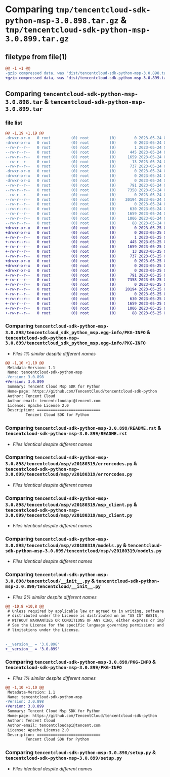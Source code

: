 # Comparing `tmp/tencentcloud-sdk-python-msp-3.0.898.tar.gz` & `tmp/tencentcloud-sdk-python-msp-3.0.899.tar.gz`

## filetype from file(1)

```diff
@@ -1 +1 @@
-gzip compressed data, was "dist/tencentcloud-sdk-python-msp-3.0.898.tar", last modified: Wed May 24 02:02:26 2023, max compression
+gzip compressed data, was "dist/tencentcloud-sdk-python-msp-3.0.899.tar", last modified: Thu May 25 00:32:14 2023, max compression
```

## Comparing `tencentcloud-sdk-python-msp-3.0.898.tar` & `tencentcloud-sdk-python-msp-3.0.899.tar`

### file list

```diff
@@ -1,19 +1,19 @@
-drwxr-xr-x   0 root         (0) root         (0)        0 2023-05-24 02:02:26.000000 tencentcloud-sdk-python-msp-3.0.898/
-drwxr-xr-x   0 root         (0) root         (0)        0 2023-05-24 02:02:26.000000 tencentcloud-sdk-python-msp-3.0.898/tencentcloud_sdk_python_msp.egg-info/
--rw-r--r--   0 root         (0) root         (0)        1 2023-05-24 02:02:26.000000 tencentcloud-sdk-python-msp-3.0.898/tencentcloud_sdk_python_msp.egg-info/dependency_links.txt
--rw-r--r--   0 root         (0) root         (0)      445 2023-05-24 02:02:26.000000 tencentcloud-sdk-python-msp-3.0.898/tencentcloud_sdk_python_msp.egg-info/SOURCES.txt
--rw-r--r--   0 root         (0) root         (0)     1659 2023-05-24 02:02:26.000000 tencentcloud-sdk-python-msp-3.0.898/tencentcloud_sdk_python_msp.egg-info/PKG-INFO
--rw-r--r--   0 root         (0) root         (0)       13 2023-05-24 02:02:26.000000 tencentcloud-sdk-python-msp-3.0.898/tencentcloud_sdk_python_msp.egg-info/top_level.txt
--rw-r--r--   0 root         (0) root         (0)      737 2023-05-24 02:02:26.000000 tencentcloud-sdk-python-msp-3.0.898/README.rst
-drwxr-xr-x   0 root         (0) root         (0)        0 2023-05-24 02:02:26.000000 tencentcloud-sdk-python-msp-3.0.898/tencentcloud/
-drwxr-xr-x   0 root         (0) root         (0)        0 2023-05-24 02:02:26.000000 tencentcloud-sdk-python-msp-3.0.898/tencentcloud/msp/
-drwxr-xr-x   0 root         (0) root         (0)        0 2023-05-24 02:02:26.000000 tencentcloud-sdk-python-msp-3.0.898/tencentcloud/msp/v20180319/
--rw-r--r--   0 root         (0) root         (0)      791 2023-05-24 02:02:26.000000 tencentcloud-sdk-python-msp-3.0.898/tencentcloud/msp/v20180319/errorcodes.py
--rw-r--r--   0 root         (0) root         (0)     7358 2023-05-24 02:02:26.000000 tencentcloud-sdk-python-msp-3.0.898/tencentcloud/msp/v20180319/msp_client.py
--rw-r--r--   0 root         (0) root         (0)        0 2023-05-24 02:02:26.000000 tencentcloud-sdk-python-msp-3.0.898/tencentcloud/msp/v20180319/__init__.py
--rw-r--r--   0 root         (0) root         (0)    20194 2023-05-24 02:02:26.000000 tencentcloud-sdk-python-msp-3.0.898/tencentcloud/msp/v20180319/models.py
--rw-r--r--   0 root         (0) root         (0)        0 2023-05-24 02:02:26.000000 tencentcloud-sdk-python-msp-3.0.898/tencentcloud/msp/__init__.py
--rw-r--r--   0 root         (0) root         (0)      630 2023-05-24 02:02:26.000000 tencentcloud-sdk-python-msp-3.0.898/tencentcloud/__init__.py
--rw-r--r--   0 root         (0) root         (0)     1659 2023-05-24 02:02:26.000000 tencentcloud-sdk-python-msp-3.0.898/PKG-INFO
--rw-r--r--   0 root         (0) root         (0)     1006 2023-05-24 02:02:26.000000 tencentcloud-sdk-python-msp-3.0.898/setup.py
--rw-r--r--   0 root         (0) root         (0)       88 2023-05-24 02:02:26.000000 tencentcloud-sdk-python-msp-3.0.898/setup.cfg
+drwxr-xr-x   0 root         (0) root         (0)        0 2023-05-25 00:32:14.000000 tencentcloud-sdk-python-msp-3.0.899/
+drwxr-xr-x   0 root         (0) root         (0)        0 2023-05-25 00:32:14.000000 tencentcloud-sdk-python-msp-3.0.899/tencentcloud_sdk_python_msp.egg-info/
+-rw-r--r--   0 root         (0) root         (0)        1 2023-05-25 00:32:14.000000 tencentcloud-sdk-python-msp-3.0.899/tencentcloud_sdk_python_msp.egg-info/dependency_links.txt
+-rw-r--r--   0 root         (0) root         (0)      445 2023-05-25 00:32:14.000000 tencentcloud-sdk-python-msp-3.0.899/tencentcloud_sdk_python_msp.egg-info/SOURCES.txt
+-rw-r--r--   0 root         (0) root         (0)     1659 2023-05-25 00:32:14.000000 tencentcloud-sdk-python-msp-3.0.899/tencentcloud_sdk_python_msp.egg-info/PKG-INFO
+-rw-r--r--   0 root         (0) root         (0)       13 2023-05-25 00:32:14.000000 tencentcloud-sdk-python-msp-3.0.899/tencentcloud_sdk_python_msp.egg-info/top_level.txt
+-rw-r--r--   0 root         (0) root         (0)      737 2023-05-25 00:32:14.000000 tencentcloud-sdk-python-msp-3.0.899/README.rst
+drwxr-xr-x   0 root         (0) root         (0)        0 2023-05-25 00:32:14.000000 tencentcloud-sdk-python-msp-3.0.899/tencentcloud/
+drwxr-xr-x   0 root         (0) root         (0)        0 2023-05-25 00:32:14.000000 tencentcloud-sdk-python-msp-3.0.899/tencentcloud/msp/
+drwxr-xr-x   0 root         (0) root         (0)        0 2023-05-25 00:32:14.000000 tencentcloud-sdk-python-msp-3.0.899/tencentcloud/msp/v20180319/
+-rw-r--r--   0 root         (0) root         (0)      791 2023-05-25 00:32:14.000000 tencentcloud-sdk-python-msp-3.0.899/tencentcloud/msp/v20180319/errorcodes.py
+-rw-r--r--   0 root         (0) root         (0)     7358 2023-05-25 00:32:14.000000 tencentcloud-sdk-python-msp-3.0.899/tencentcloud/msp/v20180319/msp_client.py
+-rw-r--r--   0 root         (0) root         (0)        0 2023-05-25 00:32:14.000000 tencentcloud-sdk-python-msp-3.0.899/tencentcloud/msp/v20180319/__init__.py
+-rw-r--r--   0 root         (0) root         (0)    20194 2023-05-25 00:32:14.000000 tencentcloud-sdk-python-msp-3.0.899/tencentcloud/msp/v20180319/models.py
+-rw-r--r--   0 root         (0) root         (0)        0 2023-05-25 00:32:14.000000 tencentcloud-sdk-python-msp-3.0.899/tencentcloud/msp/__init__.py
+-rw-r--r--   0 root         (0) root         (0)      630 2023-05-25 00:32:14.000000 tencentcloud-sdk-python-msp-3.0.899/tencentcloud/__init__.py
+-rw-r--r--   0 root         (0) root         (0)     1659 2023-05-25 00:32:14.000000 tencentcloud-sdk-python-msp-3.0.899/PKG-INFO
+-rw-r--r--   0 root         (0) root         (0)     1006 2023-05-25 00:32:14.000000 tencentcloud-sdk-python-msp-3.0.899/setup.py
+-rw-r--r--   0 root         (0) root         (0)       88 2023-05-25 00:32:14.000000 tencentcloud-sdk-python-msp-3.0.899/setup.cfg
```

### Comparing `tencentcloud-sdk-python-msp-3.0.898/tencentcloud_sdk_python_msp.egg-info/PKG-INFO` & `tencentcloud-sdk-python-msp-3.0.899/tencentcloud_sdk_python_msp.egg-info/PKG-INFO`

 * *Files 1% similar despite different names*

```diff
@@ -1,10 +1,10 @@
 Metadata-Version: 1.1
 Name: tencentcloud-sdk-python-msp
-Version: 3.0.898
+Version: 3.0.899
 Summary: Tencent Cloud Msp SDK for Python
 Home-page: https://github.com/TencentCloud/tencentcloud-sdk-python
 Author: Tencent Cloud
 Author-email: tencentcloudapi@tencent.com
 License: Apache License 2.0
 Description: ============================
         Tencent Cloud SDK for Python
```

### Comparing `tencentcloud-sdk-python-msp-3.0.898/README.rst` & `tencentcloud-sdk-python-msp-3.0.899/README.rst`

 * *Files identical despite different names*

### Comparing `tencentcloud-sdk-python-msp-3.0.898/tencentcloud/msp/v20180319/errorcodes.py` & `tencentcloud-sdk-python-msp-3.0.899/tencentcloud/msp/v20180319/errorcodes.py`

 * *Files identical despite different names*

### Comparing `tencentcloud-sdk-python-msp-3.0.898/tencentcloud/msp/v20180319/msp_client.py` & `tencentcloud-sdk-python-msp-3.0.899/tencentcloud/msp/v20180319/msp_client.py`

 * *Files identical despite different names*

### Comparing `tencentcloud-sdk-python-msp-3.0.898/tencentcloud/msp/v20180319/models.py` & `tencentcloud-sdk-python-msp-3.0.899/tencentcloud/msp/v20180319/models.py`

 * *Files identical despite different names*

### Comparing `tencentcloud-sdk-python-msp-3.0.898/tencentcloud/__init__.py` & `tencentcloud-sdk-python-msp-3.0.899/tencentcloud/__init__.py`

 * *Files 2% similar despite different names*

```diff
@@ -10,8 +10,8 @@
 # Unless required by applicable law or agreed to in writing, software
 # distributed under the License is distributed on an "AS IS" BASIS,
 # WITHOUT WARRANTIES OR CONDITIONS OF ANY KIND, either express or implied.
 # See the License for the specific language governing permissions and
 # limitations under the License.
 
 
-__version__ = '3.0.898'
+__version__ = '3.0.899'
```

### Comparing `tencentcloud-sdk-python-msp-3.0.898/PKG-INFO` & `tencentcloud-sdk-python-msp-3.0.899/PKG-INFO`

 * *Files 1% similar despite different names*

```diff
@@ -1,10 +1,10 @@
 Metadata-Version: 1.1
 Name: tencentcloud-sdk-python-msp
-Version: 3.0.898
+Version: 3.0.899
 Summary: Tencent Cloud Msp SDK for Python
 Home-page: https://github.com/TencentCloud/tencentcloud-sdk-python
 Author: Tencent Cloud
 Author-email: tencentcloudapi@tencent.com
 License: Apache License 2.0
 Description: ============================
         Tencent Cloud SDK for Python
```

### Comparing `tencentcloud-sdk-python-msp-3.0.898/setup.py` & `tencentcloud-sdk-python-msp-3.0.899/setup.py`

 * *Files identical despite different names*

